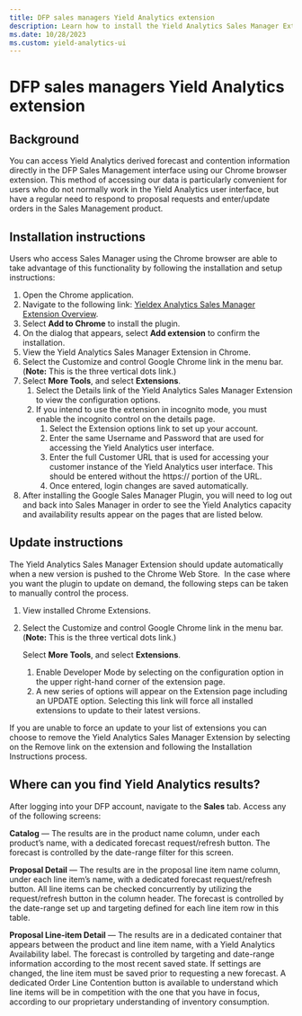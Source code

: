 ```yaml
---
title: DFP sales managers Yield Analytics extension
description: Learn how to install the Yield Analytics Sales Manager Extension and how it automatically updates.
ms.date: 10/28/2023
ms.custom: yield-analytics-ui
---
```


# DFP sales managers Yield Analytics extension

## Background

You can access Yield Analytics derived forecast and contention information directly in the DFP Sales Management interface using our Chrome browser extension. This method of accessing our data is particularly convenient for users who do not normally work in the Yield Analytics user interface, but have a regular need to respond to proposal requests and enter/update orders in the Sales Management product.

## Installation instructions

Users who access Sales Manager using the Chrome browser are able to take advantage of this functionality by following the installation and setup instructions:

1. Open the Chrome application.
1. Navigate to the following link: [Yieldex Analytics Sales Manager Extension Overview](https://chrome.google.com/webstore/detail/yieldex-analytics-sales-m/ingnfjfbgglccomoildaalnppeifljlk).
1. Select **Add to Chrome** to install the plugin.
1. On the dialog that appears, select **Add extension** to confirm the installation.
1. View the Yield Analytics Sales Manager Extension in Chrome.
1. Select the Customize and control Google Chrome link in the menu bar. (<b>Note:</b> This is the three vertical dots link.)
1. Select **More Tools**, and select **Extensions**.
    1. Select the Details link of the Yield Analytics Sales Manager Extension to view the configuration options.
    1. If you intend to use the extension in incognito mode, you must enable the incognito control on the details page.
        1. Select the Extension options link to set up your account.
        1. Enter the same Username and Password that are used for accessing the Yield Analytics user interface.
        1. Enter the full Customer URL that is used for accessing your customer instance of the Yield Analytics user interface. This should be entered without the https:// portion of the URL.
        1. Once entered, login changes are saved automatically.
1. After installing the Google Sales Manager Plugin, you will need to log out and back into Sales Manager in order to see the Yield Analytics capacity and availability results appear on the pages that are listed below.

## Update instructions

The Yield Analytics Sales Manager Extension should update automatically when a new version is pushed to the Chrome Web Store.  In the case where you want the plugin to update on demand, the following steps can be taken to manually control the process.

1. View installed Chrome Extensions.
1. Select the Customize and control Google Chrome link in the menu bar. (<b>Note:</b> This is the three vertical dots link.)

    Select **More Tools**, and select **Extensions**.
    1. Enable Developer Mode by selecting on the configuration option in the upper right-hand corner of the extension page.
    1. A new series of options will appear on the Extension page including an UPDATE option. Selecting this link will force all installed extensions to update to their latest versions.

If you are unable to force an update to your list of extensions you can choose to remove the Yield Analytics Sales Manager Extension by selecting on the Remove link on the extension and following the Installation Instructions process.

## Where can you find Yield Analytics results?

After logging into your DFP account, navigate to the **Sales** tab. Access any of the following screens:

**Catalog** — The results are in the product name column, under each product’s name, with a dedicated forecast request/refresh button. The forecast is controlled by the date-range filter for this screen.

**Proposal Detail** — The results are in the proposal line item name column, under each line item’s name, with a dedicated forecast request/refresh button. All line items can be checked concurrently by utilizing the request/refresh button in the column header. The forecast is controlled by the date-range set up and targeting defined for each line item row in this table.

**Proposal Line-item Detail** — The results are in a dedicated container that appears between the product and line item name, with a Yield Analytics Availability label. The forecast is controlled by targeting and date-range information according to the most recent saved state. If settings are changed, the line item must be saved prior to requesting a new forecast. A dedicated Order Line Contention button is available to understand which line items will be in competition with the one that you have in focus, according to our proprietary understanding of inventory consumption.
